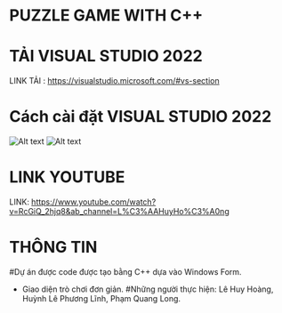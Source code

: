 # PUZZLE GAME WITH C++
# TẢI VISUAL STUDIO 2022
LINK TẢI : https://visualstudio.microsoft.com/#vs-section
# Cách cài đặt VISUAL STUDIO 2022
![Alt text](https://file%252B.vscode-resource.vscode-cdn.net/Users/lehoang/Downloads/pic_1.png?version%253D1704952948760)
![Alt text](https://file%252B.vscode-resource.vscode-cdn.net/Users/lehoang/Downloads/pic_2.png?version%253D1704952968062)
# LINK YOUTUBE
LINK: https://www.youtube.com/watch?v=RcGiQ_2hjq8&ab_channel=L%C3%AAHuyHo%C3%A0ng
# THÔNG TIN
#Dự án được code được tạo bằng C++ dựa vào Windows Form.
 - Giao diện trò chơi đơn giản.
#Những người thực hiện: Lê Huy Hoàng, Huỳnh Lê Phương Lĩnh, Phạm Quang Long.
